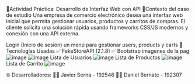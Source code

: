 🧩Actividad Práctica: Desarrollo de
Interfaz Web con API
📝Contexto del caso de estudio
Una empresa de comercio electrónico desea una interfaz web inicial que permita gestionar
usuarios, productos y carritos de compras. El cliente solicita una solución rápida usando
frameworks CSS/JS modernos y conexión con una API externa.

Login (Inicio de sesión)
un menú  para gestionar users, products y carts
🎨 Tecnologías Usadas
✅ FakeStoreAPI (2.1.8)
✅ Bootstrap
imagenes de la pag 
![image](https://github.com/user-attachments/assets/ccbcb3e0-76db-4356-a0df-71e10daf6aea)
![image](https://github.com/user-attachments/assets/d9fc94df-6153-4d14-8bb3-851cca05b36d)
Lista de Usuarios
![image](https://github.com/user-attachments/assets/c48d3839-27d1-4d45-8271-612e721a9ff9)
Lista de Productos
![image](https://github.com/user-attachments/assets/5a5d77e3-62de-4297-9692-b174b78a6d64)
Lista de Carrito
![image](https://github.com/user-attachments/assets/a0a20b84-b390-405e-ad76-ac03be40e601)


🌐 Desarrolladores:
👨‍💻 Javier Serna - 192546
👨‍💻 Daniel Bernate - 192307
